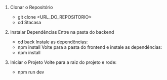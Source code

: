 1. Clonar o Repositório
    - git clone <URL_DO_REPOSITORIO>
    - cd Stacasa
   
2. Instalar Dependências
   Entre na pasta do backend
    - cd back
   Instale as dependências:
    - npm install
   Volte para a pasta do frontend e instale as dependências:
    - npm install
3. Iniciar o Projeto
  Volte para a raiz do projeto e rode:
    -  npm run dev
